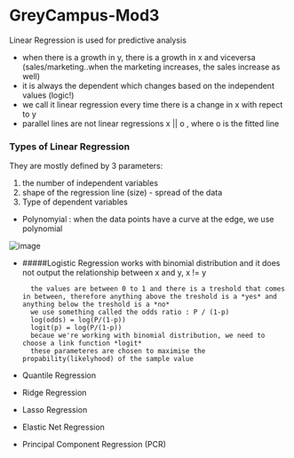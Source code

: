 # GreyCampus-Mod3

Linear Regression is used for predictive analysis
- when there is a growth in y, there is a growth in x and viceversa (sales/marketing..when the marketing increases, the sales increase as well)
- it is always the dependent which changes based on the independent values (logic!)
- we call it linear regression every time there is a change in x with repect to y
- parallel lines are not linear regressions x || o , where o is the fitted line

### Types of Linear Regression
They are mostly defined by 3 parameters: 
1. the number of independent variables
2. shape of the regression line (size) - spread of the data 
3. Type of dependent variables

- Polynomyial : when the data points have a curve at the edge, we use polynomial

![image](https://user-images.githubusercontent.com/72341578/152889483-087ee50c-9f8c-431e-9ec6-0df406ffcc59.png)


- #####Logistic Regression works with binomial distribution and it does not output the relationship between x and y, x != y

        the values are between 0 to 1 and there is a treshold that comes in between, therefore anything above the treshold is a *yes* and anything below the treshold is a *no*
        we use something called the odds ratio : P / (1-p) 
        log(odds) = log(P/(1-p))
        logit(p) = log(P/(1-p))
        becaue we're working with binomial distribution, we need to choose a link function *logit*
        these parameteres are chosen to maximise the propability(likelyhood) of the sample value 
        
        
- Quantile Regression
- Ridge Regression
- Lasso Regression
- Elastic Net Regression
- Principal Component Regression (PCR)

